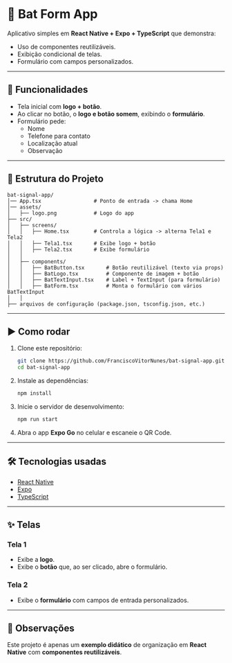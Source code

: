# 🦇 Bat Form App

Aplicativo simples em **React Native + Expo + TypeScript** que demonstra:
- Uso de componentes reutilizáveis.
- Exibição condicional de telas.
- Formulário com campos personalizados.

---

## 🚀 Funcionalidades
- Tela inicial com **logo + botão**.
- Ao clicar no botão, o **logo e botão somem**, exibindo o **formulário**.
- Formulário pede:
  - Nome
  - Telefone para contato
  - Localização atual
  - Observação

---

## 📂 Estrutura do Projeto
```
bat-signal-app/
│── App.tsx                 # Ponto de entrada -> chama Home
│── assets/
│   ├── logo.png            # Logo do app 
├── src/
│   ├── screens/
│   │   ├── Home.tsx        # Controla a lógica -> alterna Tela1 e Tela2
│   │   ├── Tela1.tsx       # Exibe logo + botão
│   │   ├── Tela2.tsx       # Exibe formulário
│   │
│   ├── components/
│   │   ├── BatButton.tsx       # Botão reutilizável (texto via props)
│   │   ├── BatLogo.tsx         # Componente de imagem + botão
│   │   ├── BatTextInput.tsx    # Label + TextInput (para formulário)
│   │   ├── BatForm.tsx         # Monta o formulário com vários BatTextInput
│   │
├── arquivos de configuração (package.json, tsconfig.json, etc.)
```

---

## ▶️ Como rodar
1. Clone este repositório:
   ```bash
   git clone https://github.com/FranciscoVitorNunes/bat-signal-app.git
   cd bat-signal-app
   ```

2. Instale as dependências:
   ```bash
   npm install
   ```

3. Inicie o servidor de desenvolvimento:
   ```bash
   npm run start
   ```

4. Abra o app **Expo Go** no celular e escaneie o QR Code.

---

## 🛠️ Tecnologias usadas
- [React Native](https://reactnative.dev/)
- [Expo](https://expo.dev/)
- [TypeScript](https://www.typescriptlang.org/)

---

## ✨ Telas

### Tela 1
- Exibe a **logo**.
- Exibe o **botão** que, ao ser clicado, abre o formulário.

### Tela 2
- Exibe o **formulário** com campos de entrada personalizados.

---

## 📌 Observações
Este projeto é apenas um **exemplo didático** de organização em **React Native** com **componentes reutilizáveis**.

